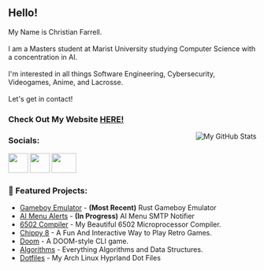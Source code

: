 <h2>Hello!</h2>

My Name is Christian Farrell. 
<br /><br />
I am a Masters student at Marist University studying Computer Science with a concentration in AI.
<br /><br />
I'm interested in all things Software Engineering, Cybersecurity, Videogames, Anime, and Lacrosse. 
<br /><br />
Let's get in contact!
<h3>Check Out My Website <a href = "https://cfdefense.github.io/">HERE!</a></h3>
<img src="https://github-readme-stats.vercel.app/api/top-langs/?username=CFdefense&theme=tokyonight" alt="My GitHub Stats" align="right" style="margin-left: 10px;">
<!--<img src="https://github-readme-streak-stats.herokuapp.com/?user=cfdefense&theme=calm_pink&hide_border=false" alt="Github Stats 2" align="right" style="margin-left: 10px;">-->
<h3>Socials:</h3>
<a href="https://linkedin.com/in/christian-farrell1"><img src="https://companieslogo.com/img/orig/linkedin-2c3012a9.png?t=1700798504" width="40" height="40"/></a>
<a href="https://leetcode.com/CFdefense/"><img src="https://user-images.githubusercontent.com/36547915/97088991-45da5d00-1652-11eb-900f-80d106540f4f.png" width="40" height="40"/></a>
<a href="mailto:CFdefence@gmail.com"><img src="https://upload.wikimedia.org/wikipedia/commons/thumb/7/7e/Gmail_icon_%282020%29.svg/2560px-Gmail_icon_%282020%29.svg.png" width="50" height="40"/></a>



### 📁 Featured Projects:
- [Gameboy Emulator](https://github.com/CFdefense/GameBoy) - **(Most Recent)** Rust Gameboy Emulator
- [AI Menu Alerts](https://github.com/CFdefense/MenuAlertsAI) - **(In Progress)** AI Menu SMTP Notifier
- [6502 Compiler](https://github.com/CFdefense/CMPT432N-6502-Java-Compiler) - My Beautiful 6502 Microprocessor Compiler.
- [Chippy 8](https://github.com/CFdefense/Chip-8-Emulator) - A Fun And Interactive Way to Play Retro Games.
- [Doom](https://github.com/CFdefense/DoomGame) - A DOOM-style CLI game.
- [Algorithms](https://github.com/CFdefense/CMPT435L) - Everything Algorithms and Data Structures.
- [Dotfiles](https://github.com/CFdefense/dotfiles) - My Arch Linux Hyprland Dot Files
